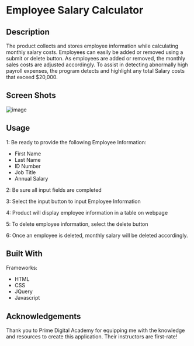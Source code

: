 # Employee Salary Calculator

## Description

The product collects and stores employee information while calculating monthly salary costs. Employees can easily be added or removed using a submit or delete button. As employees are added or removed, the monthly sales costs are adjusted accordingly. To assist in detecting abnormally high payroll expenses, the program detects and highlight any total Salary costs that exceed \$20,000.

## Screen Shots

![image](https://user-images.githubusercontent.com/67838283/95686203-062b6400-0bc2-11eb-915d-7ad095dba009.png)

## Usage

1: Be ready to provide the following Employee Information:

- First Name
- Last Name
- ID Number
- Job Title
- Annual Salary

2: Be sure all input fields are completed

3: Select the input button to input Employee Information

4: Product will display employee information in a table on webpage

5: To delete employee information, select the delete button

6: Once an employee is deleted, monthly salary will be deleted accordingly.

## Built With

Frameworks:

- HTML
- CSS
- JQuery
- Javascript

## Acknowledgements

Thank you to Prime Digital Academy for equipping me with the knowledge and resources to create this application. Their instructors are first-rate!
